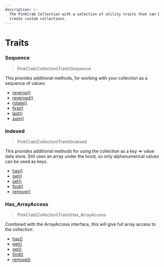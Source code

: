```yaml
---
description: >-
  The PinkCrab Collection with a selection of utility traits that can be used to
  create custom collections.
---
```


# Traits

### Sequence 

> PinkCrab\Collection\Traits\Sequence

This provides additional methods, for working with your collection as a sequence of values. 

* [reverse\(\)](./trait-sequence#sequence-reverse)
* [reversed\(\)](./trait-sequence#sequence-reversed)
* [rotate\(\)](./trait-sequence#sequence-rotate)
* [first\(\)](./trait-sequence#sequence-first)
* [last\(\)](./trait-sequence#sequence-last)
* [sum\(\)](./trait-sequence#sequence-sum)

### Indexed

> PinkCrab\Collection\Traits\Indexed

This provides additional methods for using the collection as a key =&gt; value data store. Still uses an array under the hood, so only alphanumerical values can be used as keys.

* [has\(\)](./trait-indexed#indexed-has)
* [get\(\)](./trait-indexed#indexed-get)
* [set\(\)](./trait-indexed#indexed-set)
* [find\(\)](./trait-indexed#indexed-find)
* [remove\(\)](./trait-indexed#indexed-remove)

### Has_ArrayAccess

> PinkCrab\Collection\Traits\Has_ArrayAccess

Combined with the ArrayAccess interface, this will give full array access to the collection.

* [has\(\)](./trait-indexed#indexed-has)
* [get\(\)](./trait-indexed#indexed-get)
* [set\(\)](./trait-indexed#indexed-set)
* [find\(\)](./trait-indexed#indexed-find)
* [remove\(\)](./trait-indexed#indexed-remove)





